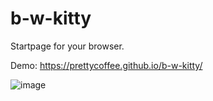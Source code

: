 # b-w-kitty

Startpage for your browser. 

Demo: https://prettycoffee.github.io/b-w-kitty/

![image](https://user-images.githubusercontent.com/68982541/194697212-037bb7c3-0de7-4ea6-b588-89d99dbb9b54.png)
